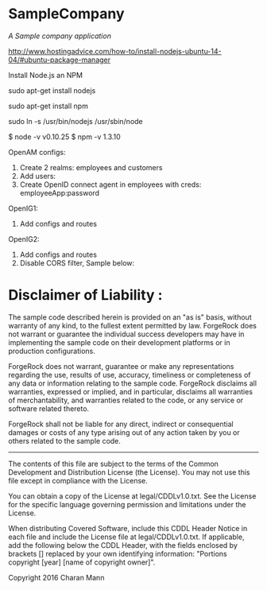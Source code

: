 # SampleCompany

*A Sample company application*

http://www.hostingadvice.com/how-to/install-nodejs-ubuntu-14-04/#ubuntu-package-manager

Install Node.js an NPM

sudo apt-get install nodejs

sudo apt-get install npm

sudo ln -s /usr/bin/nodejs /usr/sbin/node

$ node -v
v0.10.25
$ npm -v
1.3.10


OpenAM configs:
1. Create 2 realms: employees and customers
2. Add users:
3. Create OpenID connect agent in employees with creds: employeeApp:password

OpenIG1:
1. Add configs and routes

OpenIG2:
1. Add configs and routes
2. Disable CORS filter, Sample below:

Disclaimer of Liability :
=========================
The sample code described herein is provided on an "as is" basis, without warranty of any kind, to the fullest extent permitted by law. ForgeRock does not warrant or guarantee the individual success developers may have in implementing the sample code on their development platforms or in production configurations.

ForgeRock does not warrant, guarantee or make any representations regarding the use, results of use, accuracy, timeliness or completeness of any data or information relating to the sample code. ForgeRock disclaims all warranties, expressed or implied, and in particular, disclaims all warranties of merchantability, and warranties related to the code, or any service or software related thereto.

ForgeRock shall not be liable for any direct, indirect or consequential damages or costs of any type arising out of any action taken by you or others related to the sample code.

* * *

The contents of this file are subject to the terms of the Common Development and
Distribution License (the License). You may not use this file except in compliance with the
License.

You can obtain a copy of the License at legal/CDDLv1.0.txt. See the License for the
specific language governing permission and limitations under the License.

When distributing Covered Software, include this CDDL Header Notice in each file and include
the License file at legal/CDDLv1.0.txt. If applicable, add the following below the CDDL
Header, with the fields enclosed by brackets [] replaced by your own identifying
information: "Portions copyright [year] [name of copyright owner]".

Copyright 2016 Charan Mann
